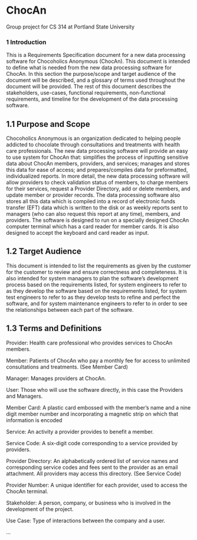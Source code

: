 # ChocAn
Group project for CS 314 at Portland State University

### 1 Introduction

This is a Requirements Specification document for a new data processing software for Chocoholics Anonymous (ChocAn). This document is intended to define what is needed from the new data processing software for ChocAn. In this section the purpose/scope and target audience of the document will be described, and a glossary of terms used throughout the document will be provided. The rest of this document describes the stakeholders, use-cases, functional requirements, non-functional requirements, and timeline for the development of the data processing software.

## 1.1 Purpose and Scope

Chocoholics Anonymous is an organization dedicated to helping people addicted to chocolate through consultations and treatments with health care professionals. The new data processing software will provide an easy to use system for ChocAn that: simplifies the process of inputting sensitive data about ChocAn members, providers, and services; manages and stores this data for ease of access; and prepares/compiles data for preformatted, individualized reports. In more detail, the new data processing software will allow providers to check validation status of members, to charge members for their services, request a Provider Directory, add or delete members, and update member or provider records. The data processing software also stores all this data which is compiled into a record of electronic funds transfer (EFT) data which is written to the disk or as weekly reports sent to managers (who can also request this report at any time), members, and providers. The software is designed to run on a specially designed ChocAn computer terminal which has a card reader for member cards. It is also designed to accept the keyboard and card reader as input. 

## 1.2 Target Audience

This document is intended to list the requirements as given by the customer for the customer to review and ensure correctness and completeness. It is also intended for system managers to plan the software’s development process based on the requirements listed, for system engineers to refer to as they develop the software based on the requirements listed, for system test engineers to refer to as they develop tests to refine and perfect the software, and for system maintenance engineers to refer to in order to see the relationships between each part of the software.

## 1.3 Terms and Definitions

Provider: Health care professional who provides services to ChocAn members.

Member: Patients of ChocAn who pay a monthly fee for access to unlimited consultations and treatments. (See Member Card)

Manager: Manages providers at ChocAn.

User: Those who will use the software directly, in this case the Providers and Managers.

Member Card: A plastic card embossed with the member’s name and a nine digit member number and incorporating a magnetic strip on which that information is encoded

Service: An activity a provider provides to benefit a member.

Service Code: A six-digit code corresponding to a service provided by providers.

Provider Directory: An alphabetically ordered list of service names and corresponding service codes and fees sent to the provider as an email attachment. All providers may access this directory. (See Service Code)

Provider Number: A unique identifier for each provider, used to access the ChocAn terminal.

Stakeholder: A person, company, or business who is involved in the development of the project.

Use Case: Type of interactions between the company and a user.


...
